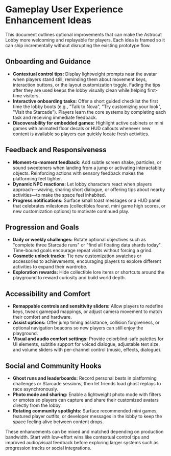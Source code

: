 # Gameplay User Experience Enhancement Ideas

This document outlines optional improvements that can make the Astrocat Lobby more welcoming and replayable for players. Each idea is framed so it can ship incrementally without disrupting the existing prototype flow.

## Onboarding and Guidance
- **Contextual control tips:** Display lightweight prompts near the avatar when players stand still, reminding them about movement keys, interaction buttons, or the layout customization toggle. Fading the tips after they are used keeps the lobby visually clean while helping first-time visitors.
- **Interactive onboarding tasks:** Offer a short guided checklist the first time the lobby boots (e.g., "Talk to Nova", "Try customizing your look", "Visit the Starcade"). Players learn the core systems by completing each task and receiving immediate feedback.
- **Discoverability for embedded games:** Highlight active cabinets or mini games with animated floor decals or HUD callouts whenever new content is available so players can quickly locate fresh activities.

## Feedback and Responsiveness
- **Moment-to-moment feedback:** Add subtle screen shake, particles, or sound sweeteners when landing from a jump or activating interactable objects. Reinforcing actions with sensory feedback makes the platforming feel tighter.
- **Dynamic NPC reactions:** Let lobby characters react when players approach—waving, sharing short dialogue, or offering tips about nearby activities—to make the space feel inhabited.
- **Progress notifications:** Surface small toast messages or a HUD panel that celebrates milestones (collectibles found, mini game high scores, or new customization options) to motivate continued play.

## Progression and Goals
- **Daily or weekly challenges:** Rotate optional objectives such as "complete three Starcade runs" or "find all floating data shards today". Time-bound goals encourage repeat visits without forcing a grind.
- **Cosmetic unlock tracks:** Tie new customization swatches or accessories to achievements, encouraging players to explore different activities to expand their wardrobe.
- **Exploration rewards:** Hide collectible lore items or shortcuts around the playground to reward curiosity and build world depth.

## Accessibility and Comfort
- **Remappable controls and sensitivity sliders:** Allow players to redefine keys, tweak gamepad mappings, or adjust camera movement to match their comfort and hardware.
- **Assist options:** Offer jump timing assistance, collision forgiveness, or optional navigation beacons so new players can still enjoy the playground.
- **Visual and audio comfort settings:** Provide colorblind-safe palettes for UI elements, subtitle support for voiced dialogue, adjustable text size, and volume sliders with per-channel control (music, effects, dialogue).

## Social and Community Hooks
- **Ghost runs and leaderboards:** Record personal bests in platforming challenges or Starcade sessions, then let friends load ghost replays to race asynchronously.
- **Photo mode and sharing:** Enable a lightweight photo mode with filters or emotes so players can capture and share their customized avatars directly from the lobby.
- **Rotating community spotlights:** Surface recommended mini games, featured player outfits, or developer messages in the lobby to keep the space feeling alive between content drops.

These enhancements can be mixed and matched depending on production bandwidth. Start with low-effort wins like contextual control tips and improved audio/visual feedback before exploring larger systems such as progression tracks or social integrations.

